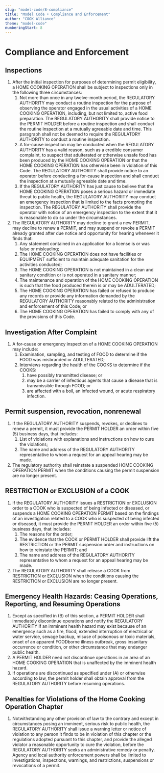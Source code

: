 ```yaml
---
slug: "model-code/8-compliance"
title: "Model Code • Compliance and Enforcement"
author: "COOK Alliance"
theme: "model-code"
numberingStart: 8
---
```


# Compliance and Enforcement


## Inspections

1. After the initial inspection for purposes of determining permit eligibility, a HOME COOKING OPERATION shall be subject to inspections only in the following three circumstances: 
    1. Not more than once in any twelve-month period, the REGULATORY AUTHORITY may conduct a routine inspection for the purpose of observing the operator engaged in the usual activities of a HOME COOKING OPERATION, including, but not limited to, active food preparation. The REGULATORY AUTHORITY shall provide notice to the PERMIT HOLDER before a routine inspection and shall conduct the routine inspection at a mutually agreeable date and time. This paragraph shall not be deemed to require the REGULATORY AUTHORITY to conduct a routine inspection.
    2. A for-cause inspection may be conducted when the REGULATORY AUTHORITY has a valid reason, such as a credible consumer complaint, to suspect that adulterated or otherwise unsafe food has been produced by the HOME COOKING OPERATION or that the HOME COOKING OPERATION has otherwise been in  violation of this Code. The REGULATORY AUTHORITY shall provide notice to an operator before conducting a for-cause inspection and shall conduct the inspection at a mutually agreeable date and time.
    3. If the REGULATORY AUTHORITY has just cause to believe that the HOME COOKING OPERATION poses a serious hazard or immediate threat to public health, the REGULATORY AUTHORITY may conduct an emergency inspection that is limited to the facts prompting the inspection. The REGULATORY AUTHORITY shall provide the operator with notice of an emergency inspection to the extent that it is reasonable to do so under the circumstances.
2. The REGULATORY AUTHORITY may decline to grant a new PERMIT, may decline to renew a PERMIT, and may suspend or revoke a PERMIT already granted after due notice and opportunity for hearing whenever it finds that:
    1. Any statement contained in an application for a license is or was false or misleading;
    2. The HOME COOKING OPERATION does not have facilities or EQUIPMENT sufficient to maintain adequate sanitation for the activities conducted;
    3. The HOME COOKING OPERATION is not maintained in a clean and sanitary condition or is not operated in a sanitary manner;
    4. The maintenance and operation of the HOME COOKING OPERATION is such that the food produced therein is or may be ADULTERATED;
    5. The HOME COOKING OPERATION has failed or refused to produce any records or provide any information demanded by the REGULATORY AUTHORITY reasonably related to the administration and enforcement of this Code; or
    6. The HOME COOKING OPERATION has failed to comply with any of the provisions of this Code.

## Investigation After Complaint

1. A for-cause or emergency inspection of a HOME COOKING OPERATION may include:
    1. Examination, sampling, and testing of FOOD to determine if the FOOD was misbranded or ADULTERATED;
    2. Interviews regarding the health of the COOKS to determine if the COOKS:
        1. have possibly transmitted disease; or
        2. may be a carrier of infectious agents that cause a disease that is transmissible through FOOD; or
        3. are affected with a boil, an infected wound, or acute respiratory infection. 


## Permit suspension, revocation, nonrenewal

1. If the REGULATORY AUTHORITY suspends, revokes, or declines to renew a permit, it must provide the PERMIT HOLDER an order within five (5) business days, that includes:
    1. List of violations with explanations and instructions on how to cure the violations; 
    2. The name and address of the REGULATORY AUTHORITY representative to whom a request for an appeal hearing may be made. 
2. The regulatory authority shall reinstate a suspended HOME COOKING OPERATION PERMIT when the conditions causing the permit suspension are no longer present.


## RESTRICTION or EXCLUSION of a COOK

1. If the REGULATORY AUTHORITY issues a RESTRICTION or EXCLUSION order to a COOK who is suspected of being infected or diseased, or suspends a HOME COOKING OPERATION PERMIT based on the findings of an investigation related to a COOK who is suspected of being infected or diseased, it must provide the PERMIT HOLDER an order within five (5) business days, that includes:
    1. The reasons for the order;
    2. The evidence that the COOK or PERMIT HOLDER shall provide lift the RESTRICTION or the PERMIT suspension order and instructions on how to reinstate the PERMIT; and
    3. The name and address of the REGULATORY AUTHORITY representative to whom a request for an appeal hearing may be made.
2. The REGULATORY AUTHORITY shall release a COOK from RESTRICTION or EXCLUSION when the conditions causing the RESTRICTION or EXCLUSION are no longer present.


## Emergency Health Hazards: Ceasing Operations, Reporting, and Resuming Operations

1. Except as specified in (B) of this section, a PERMIT HOLDER shall immediately discontinue operations and notify the REGULATORY AUTHORITY if an imminent health hazard may exist because of an emergency such as a fire, flood, extended interruption of electrical or water service, sewage backup, misuse of poisonous or toxic materials, onset of an apparent FOODborne illness outbreak, gross insanitary occurrence or condition, or other circumstance that may endanger public health.
2. A PERMIT HOLDER need not discontinue operations in an area of an HOME COOKING OPERATION that is unaffected by the imminent health hazard.
3. If operations are discontinued as specified under (A) or otherwise according to law, the permit holder shall obtain approval from the REGULATORY AUTHORITY before resuming operations.

## Penalties for Violations of the Home Cooking Operation Chapter

1. Notwithstanding any other provision of law to the contrary and except in circumstances posing an imminent, serious risk to public health, the REGULATORY AUTHORITY shall issue a warning letter or notice of violation to any person it finds to be in violation of this chapter or the regulations adopted pursuant to this chapter, and provide the alleged violator a reasonable opportunity to cure the violation, before the REGULATORY AUTHORITY seeks an administrative remedy or penalty. Agency and local authority enforcement powers shall be limited to investigations, inspections, warnings, and restrictions, suspensions or revocations of a permit.